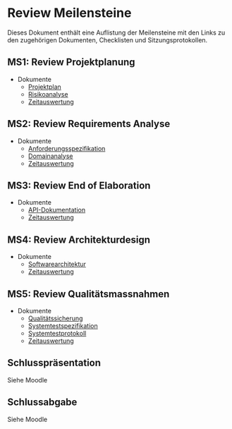 # Review Meilensteine

Dieses Dokument enthält eine Auflistung der Meilensteine mit den Links zu den zugehörigen Dokumenten, Checklisten und Sitzungsprotokollen.

## MS1: Review Projektplanung

- Dokumente
    - [Projektplan](../documentation/projektplan/projektplan.md)
    - [Risikoanalyse](../documentation/projektplan/risikoanalyse.md)
    - [Zeitauswertung](./documentation/timereport.md)

## MS2: Review Requirements Analyse

- Dokumente
    - [Anforderungsspezifikation](../documentation/analyse/anforderungsspezifikation.md)
    - [Domainanalyse](../documentation/analyse/domainanalyse.md)
    - [Zeitauswertung](./documentation/timereport.md)

## MS3: Review End of Elaboration

- Dokumente
    - [API-Dokumentation](./documentation/analyse/api-documentation.md)
    - [Zeitauswertung](./documentation/timereport.md)

## MS4: Review Architekturdesign

- Dokumente
    - [Softwarearchitektur](../documentation/design/softwarearchitektur.md)
    - [Zeitauswertung](./documentation/timereport.md)

## MS5: Review Qualitätsmassnahmen

- Dokumente
    - [Qualitätssicherung](../documentation/qualitaetsmanagement/qualitaetssicherung.md)
    - [Systemtestspezifikation](../documentation/qualitaetsmanagement/systemtestspezifikation.md)
    - [Systemtestprotokoll](../documentation/qualitaetsmanagement/systemtestprotokoll.md)
    - [Zeitauswertung](./documentation/timereport.md)

## Schlusspräsentation

Siehe Moodle

## Schlussabgabe

Siehe Moodle
